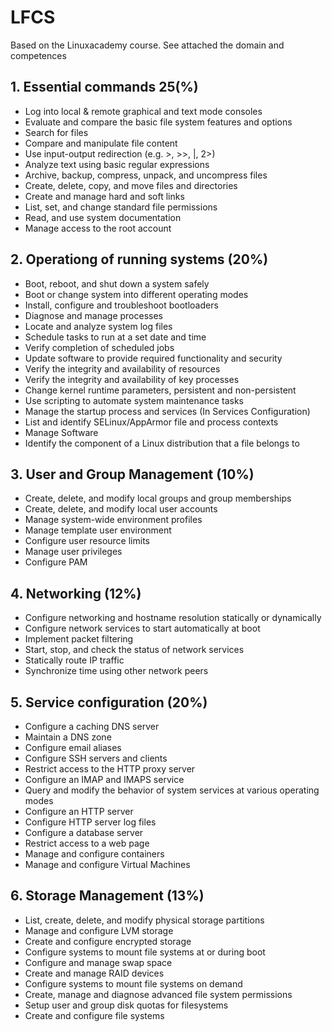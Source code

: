 # LFCS

Based on the Linuxacademy course. See attached the domain and competences


## 1.  Essential commands 25(%)

- Log into local & remote graphical and text mode consoles
- Evaluate and compare the basic file system features and options
- Search for files
- Compare and manipulate file content
- Use input-output redirection (e.g. >, >>, |, 2>)
- Analyze text using basic regular expressions
- Archive, backup, compress, unpack, and uncompress files
- Create, delete, copy, and move files and directories
- Create and manage hard and soft links
- List, set, and change standard file permissions
- Read, and use system documentation
- Manage access to the root account

## 2. Operationg of running systems (20%)

- Boot, reboot, and shut down a system safely
- Boot or change system into different operating modes
- Install, configure and troubleshoot bootloaders
- Diagnose and manage processes
- Locate and analyze system log files
- Schedule tasks to run at a set date and time
- Verify completion of scheduled jobs
- Update software to provide required functionality and security
- Verify the integrity and availability of resources
- Verify the integrity and availability of key processes
- Change kernel runtime parameters, persistent and non-persistent
- Use scripting to automate system maintenance tasks
- Manage the startup process and services (In Services Configuration)
- List and identify SELinux/AppArmor file and process contexts
- Manage Software
- Identify the component of a Linux distribution that a file belongs to

## 3. User and Group Management (10%)

- Create, delete, and modify local groups and group memberships
- Create, delete, and modify local user accounts
- Manage system-wide environment profiles
- Manage template user environment
- Configure user resource limits
- Manage user privileges
- Configure PAM


## 4. Networking (12%)

- Configure networking and hostname resolution statically or dynamically
- Configure network services to start automatically at boot
- Implement packet filtering
- Start, stop, and check the status of network services
- Statically route IP traffic
- Synchronize time using other network peers

## 5. Service configuration (20%)

- Configure a caching DNS server
- Maintain a DNS zone
- Configure email aliases
- Configure SSH servers and clients
- Restrict access to the HTTP proxy server
- Configure an IMAP and IMAPS service
- Query and modify the behavior of system services at various operating modes
- Configure an HTTP server
- Configure HTTP server log files
- Configure a database server
- Restrict access to a web page
- Manage and configure containers
- Manage and configure Virtual Machines

## 6. Storage Management (13%)

- List, create, delete, and modify physical storage partitions
- Manage and configure LVM storage
- Create and configure encrypted storage
- Configure systems to mount file systems at or during boot
- Configure and manage swap space
- Create and manage RAID devices
- Configure systems to mount file systems on demand
- Create, manage and diagnose advanced file system permissions
- Setup user and group disk quotas for filesystems
- Create and configure file systems
